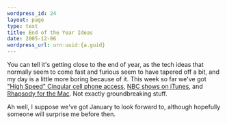 ```yaml
--- 
wordpress_id: 24
layout: page
type: text
title: End of the Year Ideas
date: 2005-12-06  
wordpress_url: urn:uuid:{a.guid}
---
```

<p>You can tell it's getting close to the end of year, as the tech ideas that normally seem to come fast and furious seem to have tapered off a bit, and my day is a little more boring because of it.  This week so far we've got <a href="http://cingular.mediaroom.com/index.php?s=pageB&amp;item=3" title="Cingular 3G">"High Speed" Cingular cell phone access</a>, <a href="http://www.apple.com/pr/library/2005/dec/06nbc.html" title="NBC Universal &amp; Apple Offer New Primetime, Cable, Late-Night &amp; Classic TV Shows on the iTunes Music Store">NBC shows on iTunes</a>, and <a href="http://avc.blogs.com/a_vc/2005/12/oh_hell_yeah.html" title="Rhapsody for the Mac">Rhapsody for the Mac</a>.  Not exactly groundbreaking stuff.  </p>

<p>Ah well, I suppose we've got January to look forward to, although hopefully someone will surprise me before then.</p>

